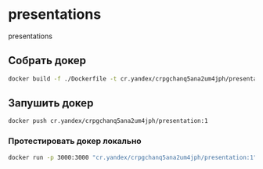 # presentations
presentations

##  Собрать докер

```bash
docker build -f ./Dockerfile -t cr.yandex/crpgchanq5ana2um4jph/presentation:1 .
```

##  Запушить докер

```bash
docker push cr.yandex/crpgchanq5ana2um4jph/presentation:1
```

### Протестировать докер локально


```bash
docker run -p 3000:3000 "cr.yandex/crpgchanq5ana2um4jph/presentation:1"
```
